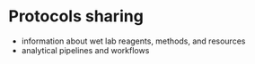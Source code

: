 # Protocols sharing

- information about wet lab reagents, methods, and resources
- analytical pipelines and workflows